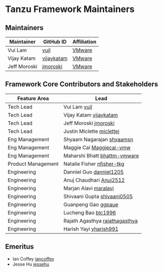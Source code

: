 # Tanzu Framework Maintainers

## Maintainers

| Maintainer | GitHub ID | Affiliation |
|------------|-----------|-------------|
|Vui Lam | [vuil](https://github.com/vuil) | [VMware](https://www.github.com/vmware/) |
|Vijay Katam | [vijaykatam](https://github.com/vijaykatam ) | [VMware](https://www.github.com/vmware/) |
|Jeff Moroski | [jmoroski](https://github.com/jmoroski ) | [VMware](https://www.github.com/vmware/) |

## Framework Core Contributors and Stakeholders

| Feature Area | Lead |
|--------------|------|
| Tech Lead | Vui Lam [vuil](https://github.com/vuil) |
| Tech Lead  | Vijay Katam [vijaykatam](https://github.com/vijaykatam) |
| Tech Lead  | Jeff Moroski [jmoroski](https://github.com/jmoroski) |
| Tech Lead | Justin Miclette [miclettej](https://github.com/miclettej) |
| Eng Management | Shyaam Nagarajan [shyaamsn](https://github.com/shyaamsn) |
| Eng Management | Maggie Cai [Maggiecai-vmw](https://github.com/Maggiecai-vmw) |
| Eng Management | Maharshi Bhatt [bhattm-vmware](https://github.com/bhattm-vmware) |
| Product Management | Natalie Fisher [nfisher-tkg](https://github.com/nfisher-tkg) |
| Engineering | Danniel Guo [danniel1205](https://github.com/danniel1205) |
| Engineering | Anuj Chaudhari [Anuj2512](https://github.com/Anuj2512) |
| Engineering | Marjan Alavi [maralavi](https://github.com/maralavi) |
| Engineering | Shivaani Gupta [shivaani0505](https://github.com/shivaani0505) |
| Engineering | Guanpeng Gao [ggpaue](https://github.com/ggpaue) |
| Engineering | Lucheng Bao [blc1996](https://github.com/blc1996) |
| Engineering | Rajath Agasthya [rajathagasthya](https://github.com/rajathagasthya) |
| Engineering | Harish Yayi [yharish991](https://github.com/yharish991) |

## Emeritus

* Ian Coffey [iancoffey](https://github.com/iancoffey)
* Jesse Hu [jessehu](https://github.com/jessehu)
